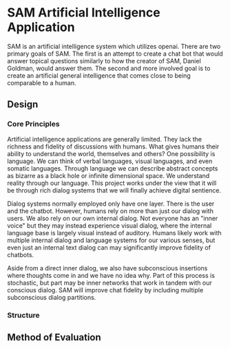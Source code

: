 # SAM Artificial Intelligence Application

SAM is an artificial intelligence system which utilizes openai. There are two primary goals of SAM. The first is an attempt to create a chat bot that would answer topical questions similarly to how the creator of SAM, Daniel Goldman, would answer them. The second and more involved goal is to create an artificial general intelligence that comes close to being comparable to a human.

## Design

### Core Principles

Artificial intelligence applications are generally limited. They lack the richness and fidelity of discussions with humans. What gives humans their ability to understand the world, themselves and others? One possibility is language. We can think of verbal languages, visual languages, and even somatic languages. Through language we can describe abstract concepts as bizarre as a black hole or infinite dimensional space. We understand reality through our language. This project works under the view that it will be through rich dialog systems that we will finally achieve digital sentience.  

Dialog systems normally employed only have one layer. There is the user and the chatbot. However, humans rely on more than just our dialog with users. We also rely on our own internal dialog. Not everyone has an "inner voice" but they may instead experience visual dialog, where the internal language base is largely visual instead of auditory. Humans likely work with multiple internal dialog and language systems for our various senses, but even just an internal text dialog can may significantly improve fidelity of chatbots.

Aside from a direct inner dialog, we also have subconscious insertions where thoughts come in and we have no idea why. Part of this process is stochastic, but part may be inner networks that work in tandem with our conscious dialog. SAM will improve chat fidelity by including multiple subconscious dialog partitions.

### Structure

## Method of Evaluation
